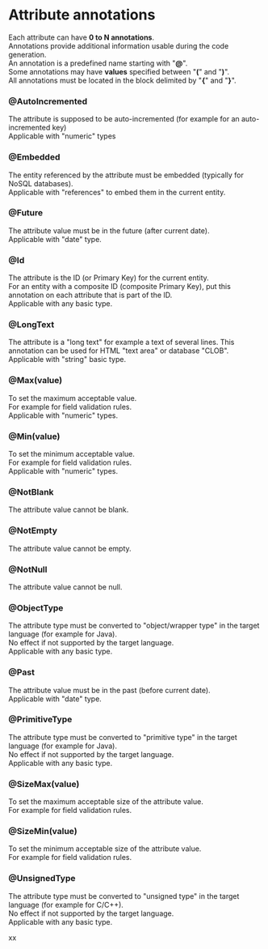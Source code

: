 # Attribute annotations

Each attribute can have **0 to N annotations**.   
Annotations provide additional information usable during the code generation.   
An annotation is a predefined name starting with "**@**".   
Some annotations may have **values** specified between "**\(**" and "**\)**".   
All annotations must be located in the block delimited by "**{**" and "**}**".

### @AutoIncremented

The attribute is supposed to be auto-incremented \(for example for an auto-incremented key\)  
Applicable with "numeric" types

### @Embedded

The entity referenced by the attribute must be embedded \(typically for NoSQL databases\).  
Applicable with "references" to embed them in the current entity.

### @Future

The attribute value must be in the future \(after current date\).  
Applicable with "date" type.

### @Id

The attribute is the ID \(or Primary Key\) for the current entity.  
For an entity with a composite ID \(composite Primary Key\), put this annotation on each attribute that is part of the ID.  
Applicable with any basic type.

### @LongText

The attribute is a "long text" for example a text of several lines. This annotation can be used for HTML "text area" or database "CLOB".  
Applicable with "string" basic type.

### @Max\(value\)

To set the maximum acceptable value.  
For example for field validation rules.  
Applicable with "numeric" types.

### @Min\(value\)

To set the minimum acceptable value.  
For example for field validation rules.  
Applicable with "numeric" types.

### @NotBlank

The attribute value cannot be blank.

### @NotEmpty

The attribute value cannot be empty.

### @NotNull

The attribute value cannot be null.

### @ObjectType

The attribute type must be converted to "object/wrapper type" in the target language \(for example for Java\).  
No effect if not supported by the target language.  
Applicable with any basic type.

### @Past

The attribute value must be in the past \(before current date\).  
Applicable with "date" type.

### @PrimitiveType

The attribute type must be converted to "primitive type" in the target language \(for example for Java\).  
No effect if not supported by the target language.  
Applicable with any basic type.

### @SizeMax\(value\)

To set the maximum acceptable size of the attribute value.  
For example for field validation rules.

### @SizeMin\(value\)

To set the minimum acceptable size of the attribute value.  
For example for field validation rules.

### @UnsignedType

The attribute type must be converted to "unsigned type" in the target language \(for example for C/C++\).  
No effect if not supported by the target language.  
Applicable with any basic type.

xx













